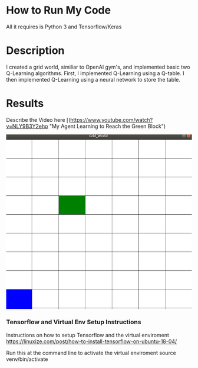 # How to Run My Code
All it requires is Python 3 and Tensorflow/Keras

# Description
I created a grid world, similiar to OpenAI gym's, and implemented basic two Q-Learning algorithms. First, I implemented Q-Learning using a Q-table. I then implemented Q-Learning using a neural network to store the table.


# Results
Describe the Video here
[![]()(https://www.youtube.com/watch?v=NLY9B3Y2eho  "My Agent Learning to Reach the Green Block")


[![](GridWorld.png)](https://www.youtube.com/watch?v=NLY9B3Y2eho "Q-Learning in GridWorld")



### Tensorflow and Virtual Env Setup Instructions
Instructions on how to setup Tensorflow and the virtual enviroment
https://linuxize.com/post/how-to-install-tensorflow-on-ubuntu-18-04/

Run this at the command line to activate the virtual enviroment
source venv/bin/activate


